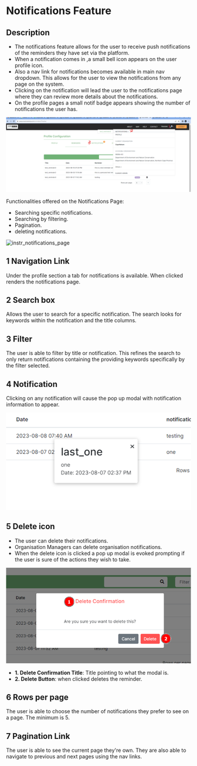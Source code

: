 # Notifications Feature

## Description
*   The notifications feature allows for the user to receive push notifications of the reminders they have set via the platform.
*   When a notification comes in ,a small bell icon appears on the user profile icon.
*   Also a nav link for notifications becomes available in main nav dropdown. This allows for the user to view the notifications from any page on the system.
*   Clicking on the notification will lead the user to the notifications page where they can review more details about the notifications.
*   On the profile pages a small notif badge appears showing the number of notifications the user has.

![instr_notifications](../img/notifications.png)

Functionalities offered on the Notifications Page:
*	Searching specific notifications.
*	Searching by filtering.
*	Pagination.
*   deleting notifications.



![instr_notifications_page](../img/notifications_page.png)


## 1 Navigation Link
Under the profile section a tab for notifications is available. When clicked renders the notifications page.
## 2 Search box
Allows the user to search for a specific notification. The search looks for keywords within the notification and the title columns.
## 3 Filter
The user is able to filter by title or notification. This refines the search to only return notifications containing the providing keywords specifically by the filter selected.
## 4 Notification
Clicking on any notification will cause the pop up modal with notification information to appear.

![instr_notification_modal](../img/notification_modal.png)

## 5 Delete icon
*   The user can delete their notifications.
*   Organisation Managers can delete organisation notifications.
*   When the delete icon is clicked a pop up modal is evoked prompting if the user is sure of the actions they wish to take.

![instr_delete_reminder](../img/delete_reminder.png)

*   __1. Delete Confirmation Title__: Title pointing to what the modal is.
*   __2. Delete Button__: when clicked deletes the reminder.

## 6 Rows per page
The user is able to choose the number of notifications they prefer to see on a page. The minimum is 5.
## 7 Pagination Link
The user is able to see the current page they're own. They are also able to navigate to previous and next pages using the nav links.

